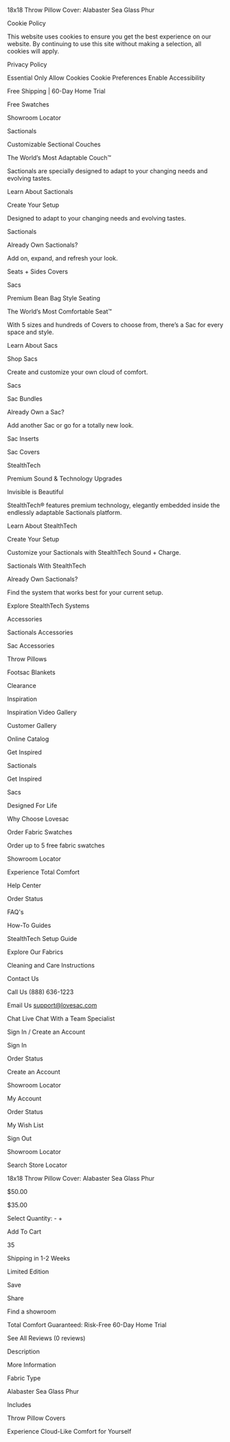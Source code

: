 18x18 Throw Pillow Cover: Alabaster Sea Glass Phur

Cookie Policy

This website uses cookies to ensure you get the best experience on our website. By continuing to use this site without making a selection, all cookies will apply.

Privacy Policy

Essential Only Allow Cookies Cookie Preferences Enable Accessibility

Free Shipping | 60-Day Home Trial

Free Swatches

Showroom Locator

Sactionals

Customizable Sectional Couches

The World’s Most Adaptable Couch™

Sactionals are specially designed to adapt to your changing needs and evolving tastes.

Learn About Sactionals

Create Your Setup

Designed to adapt to your changing needs and evolving tastes.

Sactionals

Already Own Sactionals?

Add on, expand, and refresh your look.

Seats + Sides Covers

Sacs

Premium Bean Bag Style Seating

The World’s Most Comfortable Seat™

With 5 sizes and hundreds of Covers to choose from, there’s a Sac for every space and style.

Learn About Sacs

Shop Sacs

Create and customize your own cloud of comfort.

Sacs

Sac Bundles

Already Own a Sac?

Add another Sac or go for a totally new look.

Sac Inserts

Sac Covers

StealthTech

Premium Sound & Technology Upgrades

Invisible is Beautiful

StealthTech® features premium technology, elegantly embedded inside the endlessly adaptable Sactionals platform.

Learn About StealthTech

Create Your Setup

Customize your Sactionals with StealthTech Sound + Charge.

Sactionals With StealthTech

Already Own Sactionals?

Find the system that works best for your current setup.

Explore StealthTech Systems

Accessories

Sactionals Accessories

Sac Accessories

Throw Pillows

Footsac Blankets

Clearance

Inspiration

Inspiration Video Gallery

Customer Gallery

Online Catalog

Get Inspired

Sactionals

Get Inspired

Sacs

Designed For Life

Why Choose Lovesac

Order Fabric Swatches

Order up to 5 free fabric swatches

Showroom Locator

Experience Total Comfort

Help Center

Order Status

FAQ's

How-To Guides

StealthTech Setup Guide

Explore Our Fabrics

Cleaning and Care Instructions

Contact Us

Call Us (888) 636-1223

Email Us support@lovesac.com

Chat Live Chat With a Team Specialist

Sign In / Create an Account

Sign In

Order Status

Create an Account

Showroom Locator

My Account

Order Status

My Wish List

Sign Out

Showroom Locator

Search Store Locator

18x18 Throw Pillow Cover: Alabaster Sea Glass Phur

$50.00

$35.00

Select Quantity: - +

Add To Cart

35

Shipping in 1-2 Weeks

Limited Edition

Save

Share

Find a showroom

Total Comfort Guaranteed: Risk-Free 60-Day Home Trial

See All Reviews (0 reviews)

Description

More Information

Fabric Type

Alabaster Sea Glass Phur

Includes

Throw Pillow Covers

Experience Cloud-Like Comfort for Yourself